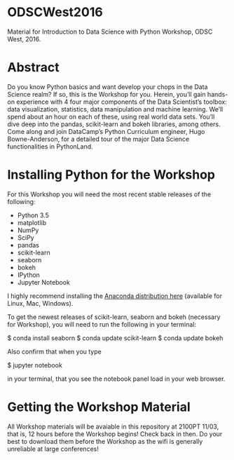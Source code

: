 # ODSCWest2016
Material for Introduction to Data Science with Python Workshop, ODSC West, 2016.

# Abstract

Do you know Python basics and want develop your chops in the Data Science realm? If so, this is the Workshop for you. Herein, you’ll gain hands-on experience with 4 four major components of the Data Scientist’s toolbox: data visualization, statistics, data manipulation and machine learning. We’ll spend about an hour on each of these, using real world data sets. You’ll dive deep into the pandas, scikit-learn and bokeh libraries, among others. Come along and join DataCamp’s Python Curriculum engineer, Hugo Bowne-Anderson, for a detailed tour of the major Data Science functionalities in PythonLand.

# Installing Python for the Workshop

For this Workshop you will need the most recent stable releases of the following:

- Python 3.5
- matplotlib
- NumPy
- SciPy
- pandas
- scikit-learn
- seaborn
- bokeh
- IPython
- Jupyter Notebook

I highly recommend installing the [Anaconda distribution here](https://www.continuum.io/downloads) (available for Linux, Mac, Windows).

To get the newest releases of scikit-learn, seaborn and bokeh (necessary for Workshop), you will need to run the following in your terminal:

$ conda install seaborn
$ conda update scikit-learn
$ conda update bokeh

Also confirm that when you type

$ jupyter notebook

in your terminal, that you see the notebook panel load in your web browser.

# Getting the Workshop Material

All Workshop materials will be avaiable in this repository at 2100PT 11/03, that is, 12 hours before the Workshop begins! Check back in then. Do your best to download them before the Workshop as the wifi is generally unreliable at large conferences!



